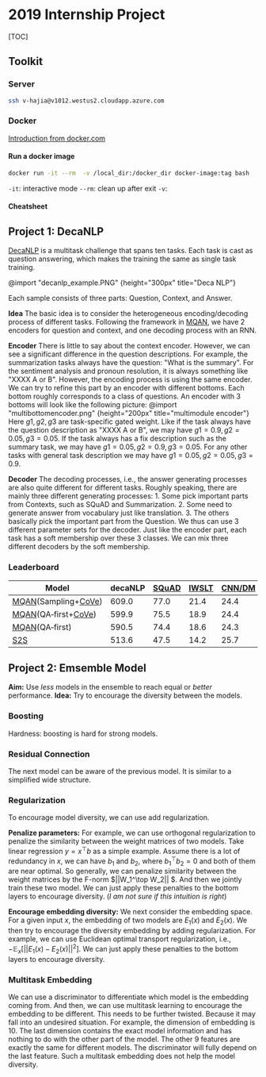 # 2019 Internship Project

[TOC]

## Toolkit

### Server
```bash
ssh v-hajia@v1012.westus2.cloudapp.azure.com
```

### Docker
[Introduction from docker.com](https://docs.docker.com/get-started/)
#### Run a docker image
```bash
docker run -it --rm  -v /local_dir:/docker_dir docker-image:tag bash
```
`-it`: interactive mode
`--rm`: clean up after exit
`-v`:

#### Cheatsheet









## Project 1: DecaNLP

[DecaNLP](https://github.com/salesforce/decaNLP) is a multitask challenge that spans ten tasks. Each task is cast as question answering, which makes the training the same as single task training.

@import "decanlp_example.PNG" {height="300px" title="Deca NLP"}

Each sample consists of three parts: Question, Context, and Answer.

**Idea** The basic idea is to consider the heterogeneous encoding/decoding process of different tasks. Following the framework in [MQAN](https://arxiv.org/abs/1806.08730), we have 2 encoders for question and context, and one decoding process with an RNN.

**Encoder** There is little to say about the context encoder. However, we can see a significant difference in the question descriptions. For example, the summarization tasks always have the question: "What is the summary". For the sentiment analysis and pronoun resolution, it is always something like "XXXX A or B". However, the encoding process is using the same encoder. We can try to refine this part by an encoder with different bottoms. Each bottom roughly corresponds to a class of questions. An encoder with 3 bottoms will look like the following picture:
@import "multibottomencoder.png" {height="200px" title="multimodule encoder"}
Here $g1,g2,g3$ are task-specific gated weight. Like if the task always have the question description as "XXXX A or B", we may have $g1=0.9,g2=0.05,g3=0.05$. If the task always has a fix description such as the summary task, we may have $g1=0.05,g2=0.9,g3=0.05$. For any other tasks with general task description we may have $g1=0.05,g2=0.05,g3=0.9$.

**Decoder** The decoding processes, i.e., the answer generating processes are also quite different for different tasks. Roughly speaking, there are mainly three different generating processes: 1. Some pick important parts from Contexts, such as SQuAD and Summarization. 2. Some need to generate answer from vocabulary just like translation. 3. The others basically pick the important part from the Question. We thus can use 3 different parameter sets for the decoder. Just like the encoder part, each task has a soft membership over these 3 classes. We can mix three different decoders by the soft membership.


### Leaderboard

| Model | decaNLP | [SQuAD](https://rajpurkar.github.io/SQuAD-explorer/) | [IWSLT](https://wit3.fbk.eu/mt.php?release=2016-01) | [CNN/DM](https://cs.nyu.edu/~kcho/DMQA/) | [MNLI](https://www.nyu.edu/projects/bowman/multinli/) | [SST](https://nlp.stanford.edu/sentiment/treebank.html) | [QA&#8209;SRL](https://dada.cs.washington.edu/qasrl/) | [QA&#8209;ZRE](http://nlp.cs.washington.edu/zeroshot/) | [WOZ](https://github.com/nmrksic/neural-belief-tracker/tree/master/data/woz) | [WikiSQL](https://github.com/salesforce/WikiSQL) | [MWSC](https://s3.amazonaws.com/research.metamind.io/decaNLP/data/schema.txt) |
| --- | --- | --- | --- | --- | --- | --- | ---- | ---- | --- | --- |--- |
| [MQAN](https://arxiv.org/abs/1806.08730)(Sampling+[CoVe](http://papers.nips.cc/paper/7209-learned-in-translation-contextualized-word-vectors)) | 609.0 | 77.0 | 21.4 | 24.4 | 74.0 | 86.5 | 80.9 | 40.9 | 84.8 | 70.2 | 48.8 |
| [MQAN](https://arxiv.org/abs/1806.08730)(QA&#8209;first+[CoVe](http://papers.nips.cc/paper/7209-learned-in-translation-contextualized-word-vectors)) | 599.9 | 75.5 | 18.9 | 24.4 | 73.6 | 86.4 | 80.8 | 37.4 | 85.8 | 68.5 | 48.8 |
| [MQAN](https://arxiv.org/abs/1806.08730)(QA&#8209;first) | 590.5 | 74.4 | 18.6 | 24.3 | 71.5 | 87.4 | 78.4 | 37.6 | 84.8 | 64.8 | 48.7 |
| [S2S](https://arxiv.org/abs/1806.08730) | 513.6 | 47.5 | 14.2 | 25.7 | 60.9 | 85.9 | 68.7 | 28.5 | 84.0 | 45.8 | 52.4 |

## Project 2: Emsemble Model

**Aim:** Use *less* models in the ensemble to reach equal or *better* performance.
**Idea:** Try to encourage the diversity between the models.

### Boosting
Hardness: boosting is hard for strong models.

### Residual Connection

The next model can be aware of the previous model. It is similar to a simplified wide structure.

### Regularization
To encourage model diversity, we can use add regularization.

**Penalize parameters:** For example, we can use orthogonal regularization to penalize the similarity between the weight matrices of two models. Take linear regression $y = x^\top b$ as a simple example. Assume there is a lot of redundancy in $x$, we can have $b_1$ and $b_2$, where $b_1^\top b_2=0$ and both of them are near optimal. So generally, we can penalize similarity between the weight matrices by the F-norm $||W_1^\top W_2|| $. And then we jointly train these two model. We can just apply these penalties to the bottom layers to encourage diversity. (*I am not sure if this intuition is right*)

**Encourage embedding diversity:** We next consider the embedding space. For a given input $x$, the embedding of two models are $E_1(x)$ and $E_2(x)$. We then try to encourage the diversity embedding by adding regularization. For example, we can use Euclidean optimal transport regularization, i.e., $-\mathbb{E}_x[||E_1(x)-E_2(x)||^2]$. We can just apply these penalties to the bottom layers to encourage diversity.

### Multitask Embedding

We can use a discriminator to differentiate which model is the embedding coming from. And then, we can use multitask learning to encourage the embedding to be different. This needs to be further twisted. Because it may fall into an undesired situation. For example, the dimension of embedding is 10. The last dimension contains the exact model information and has nothing to do with the other part of the model. The other 9 features are exactly the same for different models. The discriminator will fully depend on the last feature. Such a multitask embedding does not help the model diversity.
